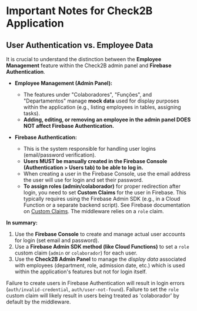# Important Notes for Check2B Application

## User Authentication vs. Employee Data

It is crucial to understand the distinction between the **Employee Management** feature within the Check2B admin panel and **Firebase Authentication**.

*   **Employee Management (Admin Panel):**
    *   The features under "Colaboradores", "Funções", and "Departamentos" manage **mock data** used for display purposes within the application (e.g., listing employees in tables, assigning tasks).
    *   **Adding, editing, or removing an employee in the admin panel DOES NOT affect Firebase Authentication.**

*   **Firebase Authentication:**
    *   This is the system responsible for handling user logins (email/password verification).
    *   **Users MUST be manually created in the Firebase Console (Authentication > Users tab) to be able to log in.**
    *   When creating a user in the Firebase Console, use the email address the user will use for login and set their password.
    *   **To assign roles (admin/colaborador)** for proper redirection after login, you need to set **Custom Claims** for the user in Firebase. This typically requires using the Firebase Admin SDK (e.g., in a Cloud Function or a separate backend script). See Firebase documentation on [Custom Claims](https://firebase.google.com/docs/auth/admin/custom-claims). The middleware relies on a `role` claim.

**In summary:**

1.  Use the **Firebase Console** to create and manage actual user accounts for login (set email and password).
2.  Use a **Firebase Admin SDK method (like Cloud Functions)** to set a `role` custom claim (`admin` or `colaborador`) for each user.
3.  Use the **Check2B Admin Panel** to manage the *display data* associated with employees (department, role, admission date, etc.) which is used within the application's features but not for login itself.

Failure to create users in Firebase Authentication will result in login errors (`auth/invalid-credential`, `auth/user-not-found`). Failure to set the `role` custom claim will likely result in users being treated as 'colaborador' by default by the middleware.